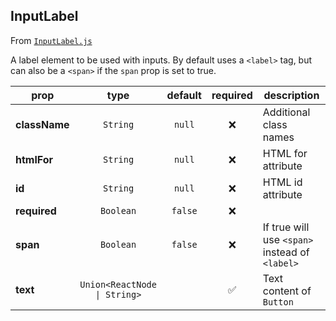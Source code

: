 
## InputLabel

From [`InputLabel.js`](InputLabel.js)

A label element to be used with inputs. By default uses a `<label>` tag,
but can also be a `<span>` if the `span` prop is set to true.

prop | type | default | required | description
---- | :----: | :-------: | :--------: | -----------
**className** | `String` | `null` | :x: | Additional class names
**htmlFor** | `String` | `null` | :x: | HTML for attribute
**id** | `String` | `null` | :x: | HTML id attribute
**required** | `Boolean` | `false` | :x: | 
**span** | `Boolean` | `false` | :x: | If true will use `<span>` instead of `<label>`
**text** | `Union<ReactNode \| String>` |  | :white_check_mark: | Text content of `Button`



